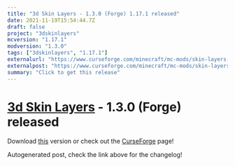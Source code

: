 ```yaml
---
title: "3d Skin Layers - 1.3.0 (Forge) 1.17.1 released"
date: 2021-11-19T15:54:44.7Z
draft: false
project: "3dskinlayers"
mcversion: "1.17.1"
modversion: "1.3.0"
tags: ["3dskinlayers", "1.17.1"]
externalurl: "https://www.curseforge.com/minecraft/mc-mods/skin-layers-3d/files/3530615"
externalpost: "https://www.curseforge.com/minecraft/mc-mods/skin-layers-3d/files/3530615"
summary: "Click to get this release"
---
```

# [3d Skin Layers](/project/3dskinlayers) - 1.3.0 (Forge) released
Download [this](https://www.curseforge.com/minecraft/mc-mods/skin-layers-3d/files/3530615) version or check out the [CurseForge](https://www.curseforge.com/minecraft/mc-mods/skin-layers-3d) page!

Autogenerated post, check the link above for the changelog!

